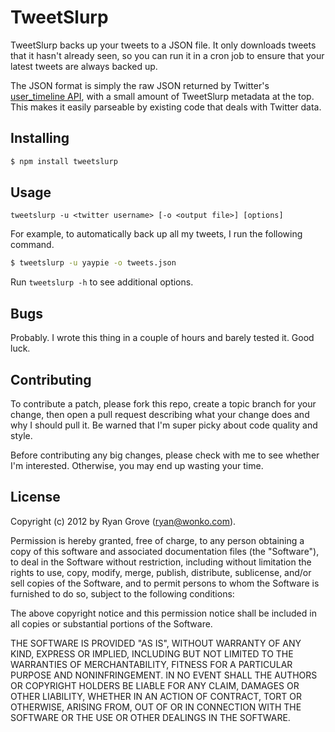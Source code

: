 TweetSlurp
==========

TweetSlurp backs up your tweets to a JSON file. It only downloads tweets that
it hasn't already seen, so you can run it in a cron job to ensure that your
latest tweets are always backed up.

The JSON format is simply the raw JSON returned by Twitter's
[user_timeline API](https://dev.twitter.com/docs/api/1/get/statuses/user_timeline),
with a small amount of TweetSlurp metadata at the top. This makes it easily
parseable by existing code that deals with Twitter data.


Installing
----------

```bash
$ npm install tweetslurp
```


Usage
-----

    tweetslurp -u <twitter username> [-o <output file>] [options]

For example, to automatically back up all my tweets, I run the following
command.

```bash
$ tweetslurp -u yaypie -o tweets.json
```

Run `tweetslurp -h` to see additional options.


Bugs
----

Probably. I wrote this thing in a couple of hours and barely tested it. Good
luck.


Contributing
------------

To contribute a patch, please fork this repo, create a topic branch for your
change, then open a pull request describing what your change does and why I
should pull it. Be warned that I'm super picky about code quality and style.

Before contributing any big changes, please check with me to see whether I'm
interested. Otherwise, you may end up wasting your time.


License
-------

Copyright (c) 2012 by Ryan Grove (ryan@wonko.com).

Permission is hereby granted, free of charge, to any person obtaining a copy
of this software and associated documentation files (the "Software"), to deal
in the Software without restriction, including without limitation the rights
to use, copy, modify, merge, publish, distribute, sublicense, and/or sell
copies of the Software, and to permit persons to whom the Software is
furnished to do so, subject to the following conditions:

The above copyright notice and this permission notice shall be included in
all copies or substantial portions of the Software.

THE SOFTWARE IS PROVIDED "AS IS", WITHOUT WARRANTY OF ANY KIND, EXPRESS OR
IMPLIED, INCLUDING BUT NOT LIMITED TO THE WARRANTIES OF MERCHANTABILITY,
FITNESS FOR A PARTICULAR PURPOSE AND NONINFRINGEMENT. IN NO EVENT SHALL THE
AUTHORS OR COPYRIGHT HOLDERS BE LIABLE FOR ANY CLAIM, DAMAGES OR OTHER
LIABILITY, WHETHER IN AN ACTION OF CONTRACT, TORT OR OTHERWISE, ARISING FROM,
OUT OF OR IN CONNECTION WITH THE SOFTWARE OR THE USE OR OTHER DEALINGS IN
THE SOFTWARE.
